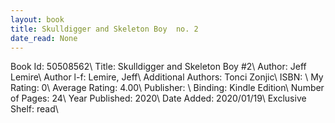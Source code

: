 ```yaml
---
layout: book
title: Skulldigger and Skeleton Boy  no. 2
date_read: None
---
```


Book Id: 50508562\ 
Title: Skulldigger and Skeleton Boy #2\ 
Author: Jeff Lemire\ 
Author l-f: Lemire, Jeff\ 
Additional Authors: Tonci Zonjic\ 
ISBN: \ 
My Rating: 0\ 
Average Rating: 4.00\ 
Publisher: \ 
Binding: Kindle Edition\ 
Number of Pages: 24\ 
Year Published: 2020\ 
Date Added: 2020/01/19\ 
Exclusive Shelf: read\ 

